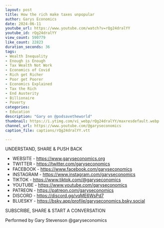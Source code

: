 ```yaml
---
layout: post
title: How the rich make taxes unpopular
author: Garys Economics
date: 2024-06-11
youtube_url: https://www.youtube.com/watch?v=rQg24dralYY
youtube_id: rQg24dralYY
view_count: 590779
like_count: 22823
duration_seconds: 36
tags:
- Wealth Inequality
- Enough is Enough
- Tax Wealth Not Work
- Economics of Covid
- Rich get Richer
- Poor get Poorer
- Economics Explained
- Tax the Rich
- End Austerity
- Billionaire
- Poverty
categories:
- Education
description: "Gary on @podsavetheworld"
thumbnail: https://i.ytimg.com/vi_webp/rQg24dralYY/maxresdefault.webp
channel_url: https://www.youtube.com/@garyseconomics
caption_file: captions/rQg24dralYY.vtt

---
```


UNDERSTAND, SHARE & PUSH BACK

- WEBSITE - https://www.garyseconomics.org
- TWITTER  - https://twitter.com/garyseconomics
- FACEBOOK - https://www.facebook.com/garyseconomics
- INSTAGRAM  - https://www.instagram.com/garyseconomics
- TIKTOK - https://www.tiktok.com/@garyseconomics
- YOUTUBE -  https://www.youtube.com/garyseconomics
- PATREON - https://patreon.com/garyseconomics
- DISCORD - https://discord.gg/vqME6WsPd7
- BLUESKY - https://bsky.app/profile/garyseconomics.bsky.social

SUBSCRIBE, SHARE & START A CONVERSATION

Performed by Gary Stevenson
@garyseconomics
